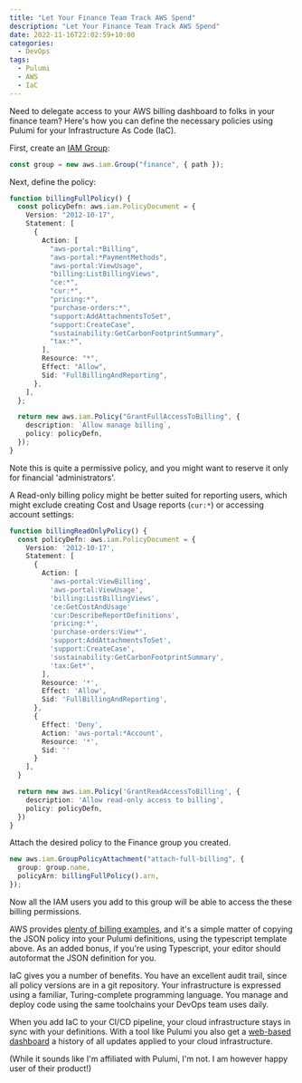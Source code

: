 ```yaml
---
title: "Let Your Finance Team Track AWS Spend"
description: "Let Your Finance Team Track AWS Spend"
date: 2022-11-16T22:02:59+10:00
categories:
  - DevOps
tags:
  - Pulumi
  - AWS
  - IaC
---
```


Need to delegate access to your AWS billing dashboard to folks in your finance team? Here's how you can define the necessary policies using Pulumi for your Infrastructure As Code (IaC).

First, create an [IAM Group](https://www.pulumi.com/registry/packages/aws/api-docs/iam/group/):

```typescript
const group = new aws.iam.Group("finance", { path });
```

Next, define the policy:

```typescript
function billingFullPolicy() {
  const policyDefn: aws.iam.PolicyDocument = {
    Version: "2012-10-17",
    Statement: [
      {
        Action: [
          "aws-portal:*Billing",
          "aws-portal:*PaymentMethods",
          "aws-portal:ViewUsage",
          "billing:ListBillingViews",
          "ce:*",
          "cur:*",
          "pricing:*",
          "purchase-orders:*",
          "support:AddAttachmentsToSet",
          "support:CreateCase",
          "sustainability:GetCarbonFootprintSummary",
          "tax:*",
        ],
        Resource: "*",
        Effect: "Allow",
        Sid: "FullBillingAndReporting",
      },
    ],
  };

  return new aws.iam.Policy("GrantFullAccessToBilling", {
    description: `Allow manage billing`,
    policy: policyDefn,
  });
}
```

Note this is quite a permissive policy, and you might want to reserve it only for financial 'administrators'.

A Read-only billing policy might be better suited for reporting users, which might exclude creating Cost and Usage reports (`cur:*`) or accessing account settings:

```typescript
function billingReadOnlyPolicy() {
  const policyDefn: aws.iam.PolicyDocument = {
    Version: '2012-10-17',
    Statement: [
      {
        Action: [
          'aws-portal:ViewBilling',
          'aws-portal:ViewUsage',
          'billing:ListBillingViews',
          'ce:GetCostAndUsage'
          'cur:DescribeReportDefinitions',
          'pricing:*',
          'purchase-orders:View*',
          'support:AddAttachmentsToSet',
          'support:CreateCase',
          'sustainability:GetCarbonFootprintSummary',
          'tax:Get*',
        ],
        Resource: '*',
        Effect: 'Allow',
        Sid: 'FullBillingAndReporting',
      },
      {
        Effect: 'Deny',
        Action: 'aws-portal:*Account',
        Resource: '*',
        Sid: ''
      }
    ],
  }

  return new aws.iam.Policy('GrantReadAccessToBilling', {
    description: 'Allow read-only access to billing',
    policy: policyDefn,
  })
}
```

Attach the desired policy to the Finance group you created.

```typescript
new aws.iam.GroupPolicyAttachment("attach-full-billing", {
  group: group.name,
  policyArn: billingFullPolicy().arn,
});
```

Now all the IAM users you add to this group will be able to access the these billing permissions.

AWS provides [plenty of billing examples](https://docs.aws.amazon.com/awsaccountbilling/latest/aboutv2/billing-example-policies.html), and it's a simple matter of copying the JSON policy into your Pulumi definitions, using the typescript template above. As an added bonus, if you're using Typescript, your editor should autoformat the JSON definition for you.

IaC gives you a number of benefits. You have an excellent audit trail, since all policy versions are in a git repository. Your infrastructure is expressed using a familiar, Turing-complete programming language. You manage and deploy code using the same toolchains your DevOps team uses daily.

When you add IaC to your CI/CD pipeline, your cloud infrastructure stays in sync with your definitions. With a tool like Pulumi you also get a [web-based dashboard](https://app.pulumi.com/) a history of all updates applied to your cloud infrastructure.

(While it sounds like I'm affiliated with Pulumi, I'm not. I am however happy user of their product!)
